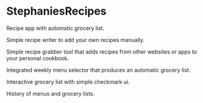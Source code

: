 # StephaniesRecipes

Recipe app with automatic grocery list.

Simple recipe writer to add your own recipes manually.

Simple recipe grabber tool that adds recipes from other websites or apps to your personal cookbook.

Integrated weekly menu selector that produces an automatic grocery list.

Interactive grocery list with simple checkmark ui.

History of menus and grocery lists.
